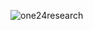 ![one24research](https://socialify.git.ci/one24store/one24research/image?description=1&descriptionEditable=&font=Raleway&forks=1&issues=1&language=1&name=1&owner=1&pulls=1&stargazers=1&theme=Light)

